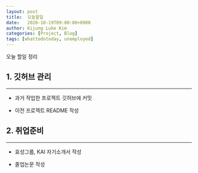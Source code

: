 ```yaml
---
layout: post
title:  오늘할일
date:   2020-10-19T09:00:00+0900
author: Kijung Luke Kim
categories: [Project, Blog]
tags: [whattodotoday, unemployed]
---
```


오늘 할일 정리

## 1. 깃허브 관리
---
 
- 과거 작업한 프로젝트 깃허브에 커밋

- 이전 프로젝트 README 작성

## 2. 취업준비
---

- 효성그룹, KAI 자기소개서 작성

- 졸업논문 작성
